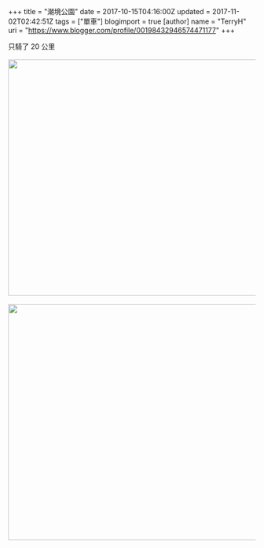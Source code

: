 +++
title = "潮境公園"
date = 2017-10-15T04:16:00Z
updated = 2017-11-02T02:42:51Z
tags = ["單車"]
blogimport = true 
[author]
	name = "TerryH"
	uri = "https://www.blogger.com/profile/00198432946574471177"
+++

只騎了 20 公里<br /><br /><a href="https://4.bp.blogspot.com/-txnwzBd-McM/WfRnzQh2pTI/AAAAAAAAJcY/8Fj4erPw_ZglUt7USDBhOUc6foqfRRWHQCKgBGAs/s1600/IMAG0136.jpg" imageanchor="1" ><img border="0" src="https://4.bp.blogspot.com/-txnwzBd-McM/WfRnzQh2pTI/AAAAAAAAJcY/8Fj4erPw_ZglUt7USDBhOUc6foqfRRWHQCKgBGAs/s640/IMAG0136.jpg" width="640" height="480" data-original-width="1600" data-original-height="1200" /></a><br /><br /><a href="https://1.bp.blogspot.com/-yBhU5ym9xVI/WfRnzVdeM0I/AAAAAAAAJcY/4FT3_ensfvE8lXhRgHCaALSgthLF_f2qQCKgBGAs/s1600/IMAG0135.jpg" imageanchor="1" ><img border="0" src="https://1.bp.blogspot.com/-yBhU5ym9xVI/WfRnzVdeM0I/AAAAAAAAJcY/4FT3_ensfvE8lXhRgHCaALSgthLF_f2qQCKgBGAs/s640/IMAG0135.jpg" width="640" height="480" data-original-width="1600" data-original-height="1200" /></a>
